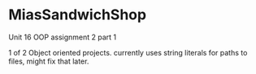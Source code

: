 # MiasSandwichShop
Unit 16 OOP assignment 2 part 1

1 of 2 Object oriented projects. currently uses string literals for paths to files, might fix that later.
